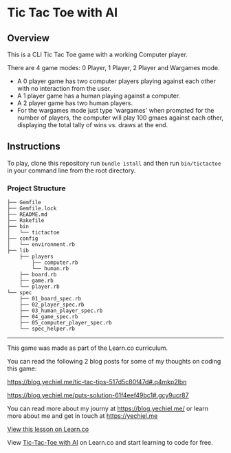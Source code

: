 # Tic Tac Toe with AI


## Overview

This is a CLI Tic Tac Toe game with a working Computer player.

There are 4 game modes: 0 Player, 1 Player, 2 Player and Wargames mode.

  - A 0 player game has two computer players playing against each other with no interaction from the user.
  - A 1 player game has a human playing against a computer.
  - A 2 player game has two human players.
  - For the wargames mode just type 'wargames' when prompted for the number of players, the computer will play 100 gmaes against each other, displaying the total tally of wins vs. draws at the end.

## Instructions

To play, clone this repository run `bundle istall` and then run `bin/tictactoe` in your command line from the root directory.

### Project Structure

```
├── Gemfile
├── Gemfile.lock
├── README.md
├── Rakefile
├── bin
│   └── tictactoe
├── config
│   └── environment.rb
├── lib
    ├── players
        ├── computer.rb
        └── human.rb
    ├── board.rb
    ├── game.rb
    └── player.rb
└── spec
    ├── 01_board_spec.rb
    ├── 02_player_spec.rb
    ├── 03_human_player_spec.rb
    ├── 04_game_spec.rb
    ├── 05_computer_player_spec.rb
    └── spec_helper.rb
```
------------

This game was made as part of the Learn.co curriculum. 

You can read the following 2 blog posts for some of my thoughts on coding this game:

https://blog.yechiel.me/tic-tac-tips-517d5c80f47d#.q4mkp2lbn

https://blog.yechiel.me/puts-solution-61f4eef49bc1#.gcy9ucr87

You can read more about my journy at https://blog.yechiel.me/ or learn more about me and get in touch at https://yechiel.me

<a href='https://learn.co/lessons/ttt-with-ai-project' data-visibility='hidden'>View this lesson on Learn.co</a>

<p data-visibility='hidden'>View <a href='https://learn.co/lessons/ttt-with-ai-project'>Tic-Tac-Toe with AI</a> on Learn.co and start learning to code for free.</p>
